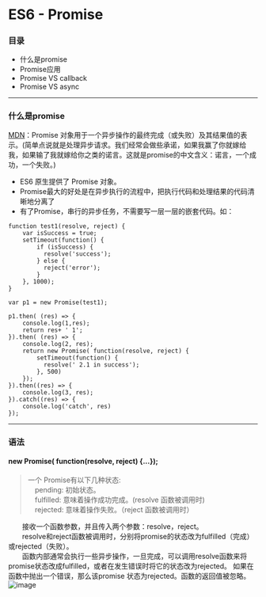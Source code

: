 # ES6 - Promise

### 目录

- 什么是promise
- Promise应用
- Promise VS callback
- Promise VS async

---
### 什么是promise

[MDN](https://developer.mozilla.org/zh-CN/docs/Web/JavaScript/Reference/Global_Objects/Promise)：Promise 对象用于一个异步操作的最终完成（或失败）及其结果值的表示。(简单点说就是处理异步请求。我们经常会做些承诺，如果我赢了你就嫁给我，如果输了我就嫁给你之类的诺言。这就是promise的中文含义：诺言，一个成功，一个失败。)

- ES6 原生提供了 Promise 对象。
- Promise最大的好处是在异步执行的流程中，把执行代码和处理结果的代码清晰地分离了
- 有了Promise，串行的异步任务，不需要写一层一层的嵌套代码。如：

```
function test1(resolve, reject) {
    var isSuccess = true;
    setTimeout(function() {
        if (isSuccess) {
          resolve('success');
        } else {
          reject('error');
        }
    }, 1000);
}

var p1 = new Promise(test1);

p1.then( (res) => {
    console.log(1,res);
    return res+ ' 1';
}).then( (res) => {
    console.log(2, res);
    return new Promise( function(resolve, reject) {
        setTimeout(function() {
          resolve(' 2.1 in success');
        }, 500)
    });
}).then((res) => {
    console.log(3, res);
}).catch((res) => {
    console.log('catch', res)
});

```

---

### 语法

#### new Promise( function(resolve, reject) {...});
> 一个 Promise有以下几种状态:<br>
&emsp;pending: 初始状态。<br>
&emsp;fulfilled: 意味着操作成功完成。(resolve 函数被调用时)<br>
&emsp;rejected: 意味着操作失败。（reject  函数被调用时）<br>

&emsp;&emsp;接收一个函数参数，并且传入两个参数：resolve，reject。<br>
&emsp;&emsp;resolve和reject函数被调用时，分别将promise的状态改为fulfilled（完成）或rejected（失败）。<br>
&emsp;&emsp;函数内部通常会执行一些异步操作，一旦完成，可以调用resolve函数来将promise状态改成fulfilled，或者在发生错误时将它的状态改为rejected。
如果在函数中抛出一个错误，那么该promise 状态为rejected。函数的返回值被忽略。
![image](http://note.youdao.com/favicon.ico)




